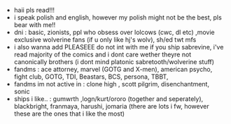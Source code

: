 - haii pls read!!!
- i speak polish and english, however my polish might not be the best, pls bear with me!!
- dni : basic, zionists, ppl who obsess over lolcows (cwc, dl etc) ,movie exclusive wolverine fans (if u only like hj's wolv), sh/ed twt mfs
- i also wanna add PLEASEEE do not int with me if you ship sabrevine, i've read majority of the comics and i dont care wether theyre not canonically brothers (i dont mind platonic sabretooth/wolverine stuff)
- fandms : ace attorney, marvel (GOTG and X-men), american psycho, fight club, GOTG, TDI, Beastars, BCS, persona, TBBT, 
- fandms im not active in : clone high , scott pilgrim, disenchantment, sonic 
- ships i like.. : gumwrth ,logn/kurt/ororo (together and seperately), blackbright, franmaya, harushi, jomaria (there are lots i fw, however these are the ones that i like the most)
